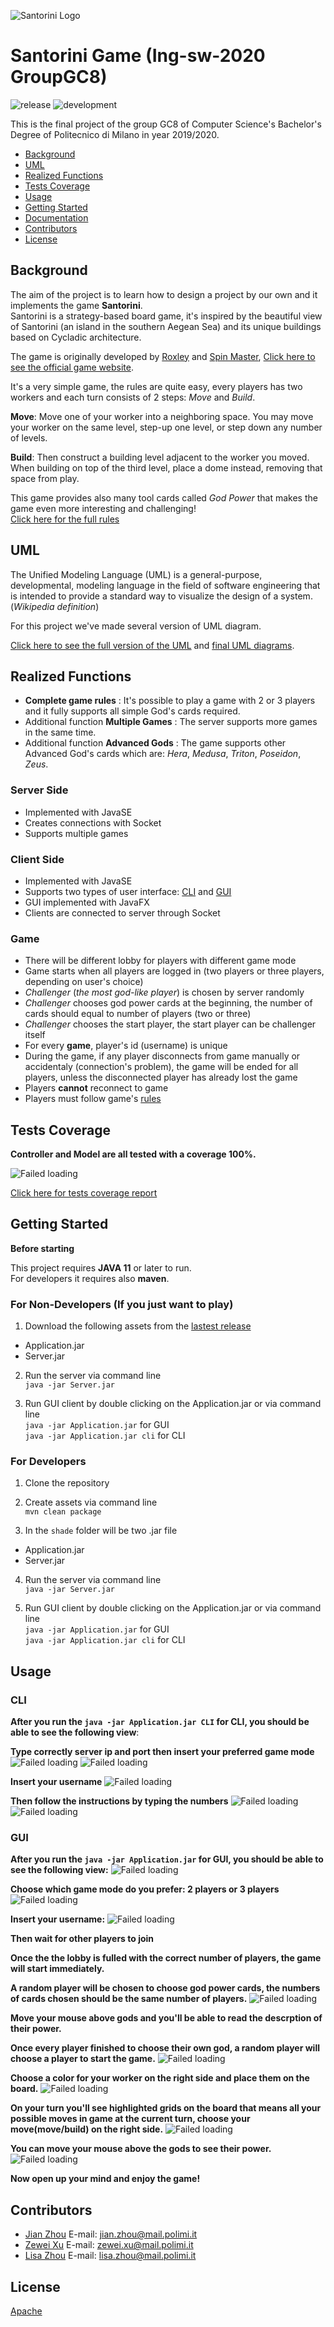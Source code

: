 ![Santorini Logo](/src/main/resources/GraphicSrc/Initial.jpg)

# Santorini Game (Ing-sw-2020 GroupGC8)

![release](https://github.com/ZhouJian26/Santorini/workflows/release/badge.svg) ![development](https://github.com/ZhouJian26/Santorini/workflows/development/badge.svg)

This is the final project of the group GC8 of Computer Science's Bachelor's Degree of Politecnico di Milano in year 2019/2020.

- [Background](#Background)
- [UML](#UML)
- [Realized Functions](#Realized-functions)
- [Tests Coverage](#Tests-Coverage)
- [Usage](#Usage)
- [Getting Started](#Getting-Started)
- [Documentation](https://ZhouJian26.github.io/Santorini/docs)
- [Contributors](#Contributors)
- [License](#License)

## Background

The aim of the project is to learn how to design a project by our own and it implements the game **Santorini**.  
Santorini is a strategy-based board game, it's inspired by the beautiful view of Santorini (an island in the southern Aegean Sea) and its unique buildings based on Cycladic architecture.

The game is originally developed by [Roxley](https://roxley.com/ "Roxley official website") and [Spin Master](http://www.spinmaster.com/ "Spin Master official website"), [Click here to see the official game website](https://roxley.com/products/santorini?currency=EUR).

It's a very simple game, the rules are quite easy, every players has two workers and each turn consists of 2 steps: _Move_ and _Build_.

**Move**: Move one of your worker into a neighboring space. You may move your worker on the same level, step-up one level, or step down any number of levels.

**Build**: Then construct a building level adjacent to the worker you moved. When building on top of the third level, place a dome instead, removing that space from play.

This game provides also many tool cards called _God Power_ that makes the game even more interesting and challenging!  
 [Click here for the full rules](/example/santoriniRules.md)

## UML

The Unified Modeling Language (UML) is a general-purpose, developmental, modeling language in the field of software engineering that is intended to provide a standard way to visualize the design of a system. (_Wikipedia definition_)

For this project we've made several version of UML diagram.

[Click here to see the full version of the UML](/UML) and [final UML diagrams](/deliverables/UML).

## Realized Functions

- **Complete game rules** : It's possible to play a game with 2 or 3 players and it fully supports all simple God's cards required.
- Additional function **Multiple Games** : The server supports more games in the same time.
- Additional function **Advanced Gods** : The game supports other Advanced God's cards which are: _Hera_, _Medusa_, _Triton_, _Poseidon_, _Zeus_.

### Server Side

- Implemented with JavaSE
- Creates connections with Socket
- Supports multiple games

### Client Side

- Implemented with JavaSE
- Supports two types of user interface: [CLI](#CLI) and [GUI](#GUI)
- GUI implemented with JavaFX
- Clients are connected to server through Socket

### Game

- There will be different lobby for players with different game mode
- Game starts when all players are logged in (two players or three players, depending on user's choice)
- _Challenger_ (_the most god-like player_) is chosen by server randomly
- _Challenger_ chooses god power cards at the beginning, the number of cards should equal to number of players (two or three)
- _Challenger_ chooses the start player, the start player can be challenger itself
- For every **game**, player's id (username) is unique
- During the game, if any player disconnects from game manually or accidentaly (connection's problem), the game will be ended for all players, unless the disconnected player has already lost the game
- Players **cannot** reconnect to game
- Players must follow game's [rules](/example/santoriniRules.md)

## Tests Coverage

**Controller and Model are all tested with a coverage 100%.**

![Failed loading][tests]

[tests]: /docs/test/TestCoverage.png "Tests Coverage"

[Click here for tests coverage report](https://ZhouJian26.github.io/Santorini/test)

## Getting Started

**Before starting**

This project requires **JAVA 11** or later to run.  
For developers it requires also **maven**.

### For Non-Developers (If you just want to play)

1. Download the following assets from the [lastest release](https://github.com/ZhouJian26/Santorini/releases)

- Application.jar
- Server.jar

2. Run the server via command line  
   `java -jar Server.jar`

3. Run GUI client by double clicking on the Application.jar or via command line  
   `java -jar Application.jar` for GUI  
   `java -jar Application.jar cli` for CLI

### For Developers

1. Clone the repository

2. Create assets via command line  
   `mvn clean package`

3. In the `shade` folder will be two .jar file

- Application.jar
- Server.jar

4. Run the server via command line  
   `java -jar Server.jar`

5. Run GUI client by double clicking on the Application.jar or via command line  
   `java -jar Application.jar` for GUI  
   `java -jar Application.jar cli` for CLI

## Usage

### CLI

**After you run the `java -jar Application.jar CLI` for CLI, you should be able to see the following view**:

**Type correctly server ip and port then insert your preferred game mode** ![Failed loading][cli1] ![Failed loading][cli2]

**Insert your username** ![Failed loading][cli3]

**Then follow the instructions by typing the numbers** ![Failed loading][cli4] ![Failed loading][cli5]

### GUI

**After you run the `java -jar Application.jar` for GUI, you should be able to see the following view:** ![Failed loading][gui1]

**Choose which game mode do you prefer: 2 players or 3 players** ![Failed loading][gui2]

**Insert your username:** ![Failed loading][gui3]

**Then wait for other players to join**

<!--- ![Failed loading][GUI4] --->

**Once the the lobby is fulled with the correct number of players, the game will start immediately.**

**A random player will be chosen to choose god power cards, the numbers of cards chosen should be the same number of players.** ![Failed loading][gui5]

**Move your mouse above gods and you'll be able to read the descrption of their power.**

<!--- ![Failed loading][GUI6] --->

**Once every player finished to choose their own god, a random player will choose a player to start the game.** ![Failed loading][gui7]

**Choose a color for your worker on the right side and place them on the board.** ![Failed loading][gui8]

**On your turn you'll see highlighted grids on the board that means all your possible moves in game at the current turn, choose your move(move/build) on the right side.** ![Failed loading][gui9]

**You can move your mouse above the gods to see their power.** ![Failed loading][gui10]

**Now open up your mind and enjoy the game!**

[cli1]: /example/CLI1.png "Initial page"
[cli2]: /example/CLI2.png "Choose mode"
[cli3]: /example/CLI3.png "Insert username"
[cli4]: /example/CLI4.png
[cli5]: /example/CLI5.png
[gui1]: /example/GUI1.png "Initial page"
[gui2]: /example/GUI2.png "Choose mode"
[gui3]: /example/GUI3.png "Insert username"

<!--- [GUI4]:/example/GUI4.png "Waiting for other players" --->

[gui5]: /example/GUI5.png "Choose gods"

<!--- [GUI6]:/example/GUI6.png "Read power" --->

[gui7]: /example/GUI7.png "Read power"
[gui8]: /example/GUI8.png "Board view"
[gui9]: /example/GUI9.png "Moves"
[gui10]: /example/GUI10.png "God Power"

## Contributors

- [Jian Zhou](https://github.com/ZhouJian26 "Jian's GitHub profile") E-mail: jian.zhou@mail.polimi.it
- [Zewei Xu](https://github.com/xuzewei28 "Zewei's GitHub profile") E-mail: zewei.xu@mail.polimi.it
- [Lisa Zhou](https://github.com/LilySana "Lisa's GitHub profile") E-mail: lisa.zhou@mail.polimi.it

## License

[Apache](/LICENSE)
